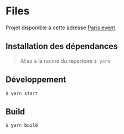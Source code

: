 # Files

Projet disponible à cette adresse [Paris event](https://projets.cyril-marceau.com/paris-event/).

## Installation des dépendances

> Allez à la racine du répertoire
> `$ yarn`

## Développement

    $ yarn start

## Build

    $ yarn build
